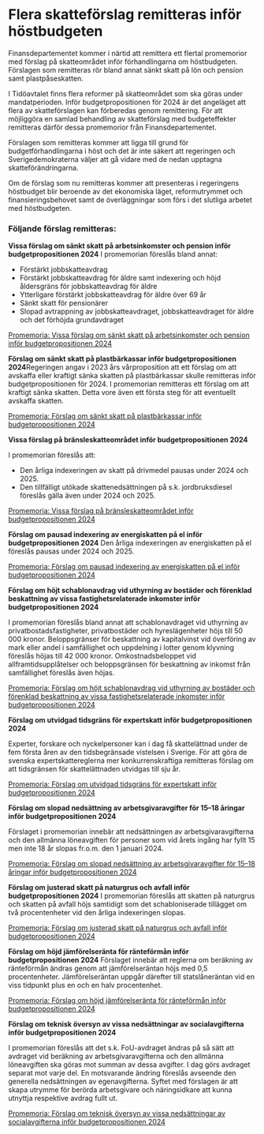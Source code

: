 # Flera skatteförslag remitteras inför höstbudgeten

Finansdepartementet kommer i närtid att remittera ett flertal promemorior med förslag på skatteområdet inför förhandlingarna om höstbudgeten. Förslagen som remitteras rör bland annat sänkt skatt på lön och pension samt plastpåseskatten.

I Tidöavtalet finns flera reformer på skatteområdet som ska göras under mandatperioden. Inför budgetpropositionen för 2024 är det angeläget att flera av skatteförslagen kan förberedas genom remittering. För att möjliggöra en samlad behandling av skatteförslag med budgeteffekter remitteras därför dessa promemorior från Finansdepartementet.

Förslagen som remitteras kommer att ligga till grund för budgetförhandlingarna i höst och det är inte säkert att regeringen och Sverigedemokraterna väljer att gå vidare med de nedan upptagna skatteförändringarna.

Om de förslag som nu remitteras kommer att presenteras i regeringens höstbudget blir beroende av det ekonomiska läget, reformutrymmet och finansieringsbehovet samt de överläggningar som förs i det slutliga arbetet med höstbudgeten.

### Följande förslag remitteras:

**Vissa förslag om sänkt skatt på arbetsinkomster och pension inför budgetpropositionen 2024**
I promemorian föreslås bland annat:

* Förstärkt jobbskatteavdrag
* Förstärkt jobbskatteavdrag för äldre samt indexering och höjd åldersgräns för jobbskatteavdrag för äldre
* Ytterligare förstärkt jobbskatteavdrag för äldre över 69 år
* Sänkt skatt för pensionärer
* Slopad avtrappning av jobbskatteavdraget, jobbskatteavdraget för äldre och det förhöjda grundavdraget

[Promemoria: Vissa förslag om sänkt skatt på arbetsinkomster och pension inför budgetpropositionen 2024](/rattsliga-dokument/departementsserien-och-promemorior/2023/04/vissa-forslag-om-sankt-skatt-pa-arbetsinkomster-och-pension-infor-budgetpropositionen-2024/)

**Förslag om sänkt skatt på plastbärkassar inför budgetpropositionen 2024**Regeringen angav i 2023 års vårproposition att ett förslag om att avskaffa eller kraftigt sänka skatten på plastbärkassar skulle remitteras inför budgetpropositionen för 2024. I promemorian remitteras ett förslag om att kraftigt sänka skatten. Detta vore även ett första steg för att eventuellt avskaffa skatten.

[Promemoria: Förslag om sänkt skatt på plastbärkassar inför budgetpropositionen 2024](/rattsliga-dokument/departementsserien-och-promemorior/2023/04/forslag-om-sankt-skatt-pa-plastbarkassar-infor-budgetpropositionen-2024/)

**Vissa förslag på bränsleskatteområdet inför budgetpropositionen 2024**

I promemorian föreslås att:

* Den årliga indexeringen av skatt på drivmedel pausas under 2024 och 2025.
* Den tillfälligt utökade skattenedsättningen på s.k. jordbruksdiesel föreslås gälla även under 2024 och 2025.

[Promemoria: Vissa förslag på bränsleskatteområdet inför budgetpropositionen 2024](/rattsliga-dokument/departementsserien-och-promemorior/2023/04/vissa-forslag-pa-bransleskatteomradet-infor-budgetpropositionen-2024/)

**Förslag om pausad indexering av energiskatten på el inför budgetpropositionen 2024**
Den årliga indexeringen av energiskatten på el föreslås pausas under 2024 och 2025.

[Promemoria: Förslag om pausad indexering av energiskatten på el inför budgetpropositionen 2024](/rattsliga-dokument/departementsserien-och-promemorior/2023/04/forslag-om-pausad-indexering-av-energiskatten-pa-el-infor-budgetpropositionen-2024/)

**Förslag om höjt schablonavdrag vid uthyrning av bostäder och förenklad beskattning av vissa fastighetsrelaterade inkomster inför budgetpropositionen 2024**

I promemorian föreslås bland annat att schablonavdraget vid uthyrning av privatbostadsfastigheter, privatbostäder och hyreslägenheter höjs till 50 000 kronor. Beloppsgränser för beskattning av kapitalvinst vid överföring av mark eller andel i samfällighet och uppdelning i lotter genom klyvning föreslås höjas till 42 000 kronor. Omkostnadsbeloppet vid allframtidsupplåtelser och beloppsgränsen för beskattning av inkomst från samfällighet föreslås även höjas.

[Promemoria: Förslag om höjt schablonavdrag vid uthyrning av bostäder och förenklad beskattning av vissa fastighetsrelaterade inkomster inför budgetpropositionen 2024](/rattsliga-dokument/departementsserien-och-promemorior/2023/04/forslag-om-hojt-schablonavdrag-vid-uthyrning-av-bostader-och-forenklad-beskattning-av-vissa-fastighetsrelaterade-inkomster-infor-budgetpropositionen-2024/)

**Förslag om utvidgad tidsgräns för expertskatt inför budgetpropositionen 2024**

Experter, forskare och nyckelpersoner kan i dag få skattelättnad under de fem första åren av den tidsbegränsade vistelsen i Sverige. För att göra de svenska expertskattereglerna mer konkurrenskraftiga remitteras förslag om att tidsgränsen för skattelättnaden utvidgas till sju år.

[Promemoria: Förslag om utvidgad tidsgräns för expertskatt inför budgetpropositionen 2024](/rattsliga-dokument/departementsserien-och-promemorior/2023/04/forslag-om-utvidgad-tidsgrans-for-expertskatt-infor-budgetpropositionen-2024/)

**Förslag om slopad nedsättning av arbetsgivaravgifter för 15–18 åringar inför budgetpropositionen 2024**

Förslaget i promemorian innebär att nedsättningen av arbetsgivaravgifterna och den allmänna löneavgiften för personer som vid årets ingång har fyllt 15 men inte 18 år slopas fr.o.m. den 1 januari 2024.

[Promemoria: Förslag om slopad nedsättning av arbetsgivaravgifter för 15–18 åringar inför budgetpropositionen 2024](/rattsliga-dokument/departementsserien-och-promemorior/2023/04/forslag-om-slopad-nedsattning-av-arbetsgivaravgifterna-for-1518-aringar-infor-budgetpropositionen-2024/)

**Förslag om justerad skatt på naturgrus och avfall inför budgetpropositionen 2024**
I promemorian föreslås att skatten på naturgrus och skatten på avfall höjs samtidigt som det schabloniserade tillägget om två procentenheter vid den årliga indexeringen slopas.

[Promemoria: Förslag om justerad skatt på naturgrus och avfall inför budgetpropositionen 2024](/rattsliga-dokument/departementsserien-och-promemorior/2023/04/forslag-om-justerad-skatt-pa-naturgrus-och-avfall-infor-budgetpropositionen-2024/)

**Förslag om höjd jämförelseränta för ränteförmån inför budgetpropositionen 2024**
Förslaget innebär att reglerna om beräkning av ränteförmån ändras genom att jämförelseräntan höjs med 0,5 procentenheter. Jämförelseräntan uppgår därefter till statslåneräntan vid en viss tidpunkt plus en och en halv procentenhet.

[Promemoria: Förslag om höjd jämförelseränta för ränteförmån inför budgetpropositionen 2024](/rattsliga-dokument/departementsserien-och-promemorior/2023/04/forslag-om-hojd-jamforelseranta-for-ranteforman-infor-budgetpropositionen-2024/)

**Förslag om teknisk översyn av vissa nedsättningar av socialavgifterna inför budgetpropositionen 2024**

I promemorian föreslås att det s.k. FoU-avdraget ändras på så sätt att avdraget vid beräkning av arbetsgivaravgifterna och den allmänna löneavgiften ska göras mot summan av dessa avgifter. I dag görs avdraget separat mot varje del. En motsvarande ändring föreslås avseende den generella nedsättningen av egenavgifterna. Syftet med förslagen är att skapa utrymme för berörda arbetsgivare och näringsidkare att kunna utnyttja respektive avdrag fullt ut.

[Promemoria: Förslag om teknisk översyn av vissa nedsättningar av socialavgifterna inför budgetpropositionen 2024](/rattsliga-dokument/departementsserien-och-promemorior/2023/04/forslag-om-teknisk-oversyn-av-vissa-nedsattningar-av-socialavgifterna-infor-budgetpropositionen-2024/)
